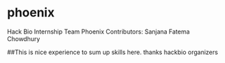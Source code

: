 # phoenix
Hack Bio Internship 
Team Phoenix
Contributors: 
Sanjana Fatema Chowdhury 

##This is nice experience to sum up skills here.
thanks hackbio organizers
